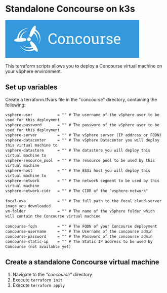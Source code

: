 # Standalone Concourse on k3s
![Alt text](https://github.com/mestredelpino/standalone-vms/blob/main/concourse/concourse.png?raw=true "Concourse")

This terraform scripts allows you to deploy a Concourse virtual machine on your vSphere environment. 

## Set up variables

Create a terraform.tfvars file in the "concourse" directory, containing the following:

```
vsphere-user           = "" # The username of the vSphere user to be used for this deployment
vsphere-password       = "" # The password of the vSphere user to be used for this deployment
vsphere-server         = "" # The vSphere server (IP address or FQDN)
vsphere-datacenter     = "" # The vSphere Datacenter you will deploy this virtual machine to
vsphere-datastore      = "" # The datastore you will deploy this virtual machine to
vsphere-resource_pool  = "" # The resource pool to be used by this virtual machine
vsphere-host           = "" # The ESXi host you will deploy this virtual machine to
vsphere-network        = "" # The network segment to be used by this virtual machine
vsphere-network-cidr   = "" # The CIDR of the "vsphere-network"

focal-ova              = "" # The full path to the focal cloud-server image you downloaded
vm-folder              = "" # The name of the vSphere folder which will contain the Concourse virtual machine

concourse-fqdn         = "" # The FQDN of your Concourse deployment
concourse-username     = "" # The Username of the concourse admin
concourse-password     = "" # The Password of the concourse admin
concourse-static-ip    = "" # The Static IP address to be used by Concourse (not available yet)

```

## Create a standalone Concourse virtual machine

1. Navigate to the *"concourse"* directory
2. Execute `terraform init`
3. Execute `terraform apply`
